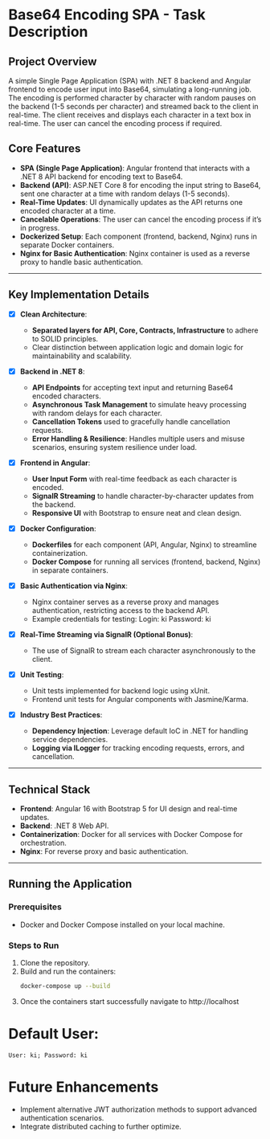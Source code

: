 # Base64 Encoding SPA - Task Description

## Project Overview

A simple Single Page Application (SPA) with .NET 8 backend and Angular frontend to encode user input into Base64, simulating a long-running job. The encoding is performed character by character with random pauses on the backend (1-5 seconds per character) and streamed back to the client in real-time. The client receives and displays each character in a text box in real-time. The user can cancel the encoding process if required.

## Core Features
- **SPA (Single Page Application)**: Angular frontend that interacts with a .NET 8 API backend for encoding text to Base64.
- **Backend (API)**: ASP.NET Core 8 for encoding the input string to Base64, sent one character at a time with random delays (1-5 seconds).
- **Real-Time Updates**: UI dynamically updates as the API returns one encoded character at a time.
- **Cancelable Operations**: The user can cancel the encoding process if it’s in progress.
- **Dockerized Setup**: Each component (frontend, backend, Nginx) runs in separate Docker containers.
- **Nginx for Basic Authentication**: Nginx container is used as a reverse proxy to handle basic authentication.

---

## Key Implementation Details

- [x] **Clean Architecture**:
  - **Separated layers for API, Core, Contracts, Infrastructure** to adhere to SOLID principles.
  - Clear distinction between application logic and domain logic for maintainability and scalability.

- [x] **Backend in .NET 8**:
  - **API Endpoints** for accepting text input and returning Base64 encoded characters.
  - **Asynchronous Task Management** to simulate heavy processing with random delays for each character.
  - **Cancellation Tokens** used to gracefully handle cancellation requests.
  - **Error Handling & Resilience**: Handles multiple users and misuse scenarios, ensuring system resilience under load.

- [x] **Frontend in Angular**:
  - **User Input Form** with real-time feedback as each character is encoded.
  - **SignalR Streaming** to handle character-by-character updates from the backend.
  - **Responsive UI** with Bootstrap to ensure neat and clean design.

- [x] **Docker Configuration**:
  - **Dockerfiles** for each component (API, Angular, Nginx) to streamline containerization.
  - **Docker Compose** for running all services (frontend, backend, Nginx) in separate containers.


- [x] **Basic Authentication via Nginx**:
  - Nginx container serves as a reverse proxy and manages authentication, restricting access to the backend API.
  - Example credentials for testing:
Login: ki
Password: ki

- [x] **Real-Time Streaming via SignalR (Optional Bonus)**:
  - The use of SignalR to stream each character asynchronously to the client.
  
- [x] **Unit Testing**:
  - Unit tests implemented for backend logic using xUnit.
  - Frontend unit tests for Angular components with Jasmine/Karma.
  
- [x] **Industry Best Practices**:
  - **Dependency Injection**: Leverage default IoC in .NET for handling service dependencies.
  - **Logging via ILogger** for tracking encoding requests, errors, and cancellation.


---

## Technical Stack
- **Frontend**: Angular 16 with Bootstrap 5 for UI design and real-time updates.
- **Backend**: .NET 8 Web API.
- **Containerization**: Docker for all services with Docker Compose for orchestration.
- **Nginx**: For reverse proxy and basic authentication.

---

## Running the Application

### Prerequisites
- Docker and Docker Compose installed on your local machine.

### Steps to Run
1. Clone the repository.
2. Build and run the containers:
   ```bash
   docker-compose up --build
3. Once the containers start successfully navigate to http://localhost

# Default User:
```
User: ki; Password: ki
```

# Future Enhancements
- Implement alternative JWT authorization methods to support advanced authentication scenarios.
- Integrate distributed caching to further optimize.

